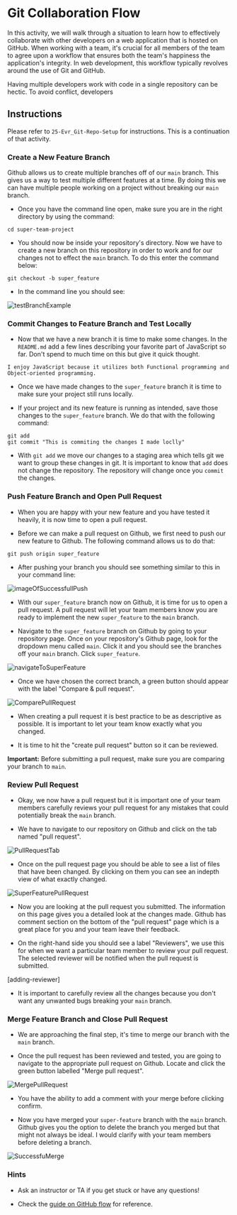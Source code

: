 # Git Collaboration Flow

In this activity, we will walk through a situation to learn how to effectively collaborate with other developers on a web application that is hosted on GitHub. When working with a team, it's crucial for all members of the team to agree upon a workflow that ensures both the team's happiness the application's integrity. In web development, this workflow typically revolves around the use of Git and GitHub.

Having multiple developers work with code in a single repository can be hectic. To avoid conflict, developers 

## Instructions

Please refer to `25-Evr_Git-Repo-Setup` for instructions. This is a continuation of that activity.

### Create a New Feature Branch
Github allows us to create multiple branches off of our `main` branch. This gives us a way to test multiple different features at a time. By doing this we can have multiple people working on a project without breaking our `main` branch.

* Once you have the command line open, make sure you are in the right directory by using the command:

```
cd super-team-project
```

* You should now be inside your repository's directory. Now we have to create a new branch on this repository in order to work and for our changes not to effect the `main` branch. To do this enter the command below:

```
git checkout -b super_feature
```

* In the command line you should see:

![testBranchExample](./Images/01-feature-branch-created.png)


### Commit Changes to Feature Branch and Test Locally
* Now that we have a new branch it is time to make some changes. In the `README.md` add a few lines describing your favorite part of JavaScript so far. Don't spend to much time on this but give it quick thought.

```
I enjoy JavaScript because it utilizes both Functional programming and Object-oriented programming.
```

* Once we have made changes to the `super_feature` branch it is time to make sure your project still runs locally.

* If your project and its new feature is running as intended, save those changes to the `super_feature` branch. We do that with the following command:

```
git add
git commit "This is commiting the changes I made loclly"
```

* With `git add` we move our changes to a staging area which tells git we want to group these changes in git. It is important to know that `add` does not change the repository. The repository will change once you `commit` the changes.

### Push Feature Branch and Open Pull Request

* When you are happy with your new feature and you have tested it heavily, it is now time to open a pull request.

* Before we can make a pull request on Github, we first need to push our new feature to Github. The following command allows us to do that:

```
git push origin super_feature
```

* After pushing your branch you should see something similar to this in your command line:

![imageOfSuccessfullPush](./Images/02-successful-push.png)

* With our `super_feature` branch now on Github, it is time for us to open a pull request. A pull request will let your team members know you are ready to implement the new `super_feature` to the `main` branch.

* Navigate to the `super_feature` branch on Github by going to your repository page. Once on your repository's Github page, look for the dropdown menu called `main`. Click it and you should see the branches off your `main` branch. Click `super_feature`.

![navigateToSuperFeature](./Images/03-navigate-to-super-feature.png)

* Once we have chosen the correct branch, a green button should appear with the label "Compare & pull request".

![ComparePullRequest](./Images/04-compare-pull-request.png)

* When creating a pull request it is best practice to be as descriptive as possible. It is important to let your team know exactly what you changed. 

* It is time to hit the "create pull request" button so it can be reviewed.

**Important:** Before submitting a pull request, make sure you are comparing your branch to `main`.

### Review Pull Request

* Okay, we now have a pull request but it is important one of your team members carefully reviews your pull request for any mistakes that could potentially break the `main` branch.

* We have to navigate to our repository on Github and click on the tab named "pull request".

![PullRequestTab](./Images/05-pull-request-tab.png)

* Once on the pull request page you should be able to see a list of files that have been changed. By clicking on them you can see an indepth view of what exactly changed.

![SuperFeaturePullRequest](./Images/06-super-feature-pull-request.png)

* Now you are looking at the pull request you submitted. The information on this page gives you a detailed look at the changes made. Github has comment section on the bottom of the "pull request" page which is a great place for you and your team leave their feedback.

* On the right-hand side you should see a label "Reviewers", we use this for when we want a particular team member to review your pull request. The selected reviewer will be notified when the pull request is submitted.

[adding-reviewer]

* It is important to carefully review all the changes because you don't want any unwanted bugs breaking your `main` branch.

### Merge Feature Branch and Close Pull Request

* We are approaching the final step, it's time to merge our branch with the `main` branch. 

* Once the pull request has been reviewed and tested, you are going to navigate to the appropriate pull request on Github. Locate and click the green button labelled "Merge pull request".

![MergePullRequest](./Images/09-merge-pull-request.png)

* You have the ability to add a comment with your merge before clicking confirm.

* Now you have merged your `super-feature` branch with the `main` branch. Github gives you the option to delete the branch you merged but that might not always be ideal. I would clarify with your team members before deleting a branch.

![SuccessfuMerge](./Images/10-successful-merge.png)

### Hints

* Ask an instructor or TA if you get stuck or have any questions!

* Check the [guide on GitHub flow](https://guides.github.com/introduction/flow/) for reference.
